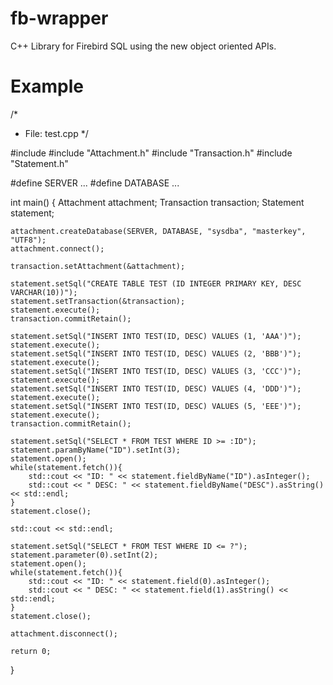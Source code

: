 # fb-wrapper
C++ Library for Firebird SQL using the new object oriented APIs.

# Example

/* 
 * File:   test.cpp
 */

#include <iostream>
#include "Attachment.h"
#include "Transaction.h"
#include "Statement.h"

#define SERVER ...
#define DATABASE ...

int main() {
    Attachment attachment;
    Transaction transaction;
    Statement statement;
    
    attachment.createDatabase(SERVER, DATABASE, "sysdba", "masterkey", "UTF8");
    attachment.connect();
    
    transaction.setAttachment(&attachment);
    
    statement.setSql("CREATE TABLE TEST (ID INTEGER PRIMARY KEY, DESC VARCHAR(10))");
    statement.setTransaction(&transaction);
    statement.execute();
    transaction.commitRetain();

    statement.setSql("INSERT INTO TEST(ID, DESC) VALUES (1, 'AAA')");
    statement.execute();
    statement.setSql("INSERT INTO TEST(ID, DESC) VALUES (2, 'BBB')");
    statement.execute();
    statement.setSql("INSERT INTO TEST(ID, DESC) VALUES (3, 'CCC')");
    statement.execute();
    statement.setSql("INSERT INTO TEST(ID, DESC) VALUES (4, 'DDD')");
    statement.execute();
    statement.setSql("INSERT INTO TEST(ID, DESC) VALUES (5, 'EEE')");
    statement.execute();
    transaction.commitRetain();

    statement.setSql("SELECT * FROM TEST WHERE ID >= :ID");
    statement.paramByName("ID").setInt(3);
    statement.open();
    while(statement.fetch()){
        std::cout << "ID: " << statement.fieldByName("ID").asInteger();
        std::cout << " DESC: " << statement.fieldByName("DESC").asString() << std::endl;
    }
    statement.close();
    
    std::cout << std::endl;
    
    statement.setSql("SELECT * FROM TEST WHERE ID <= ?");
    statement.parameter(0).setInt(2);
    statement.open();
    while(statement.fetch()){
        std::cout << "ID: " << statement.field(0).asInteger();
        std::cout << " DESC: " << statement.field(1).asString() << std::endl;
    }
    statement.close();
    
    attachment.disconnect();
    
    return 0;
}
